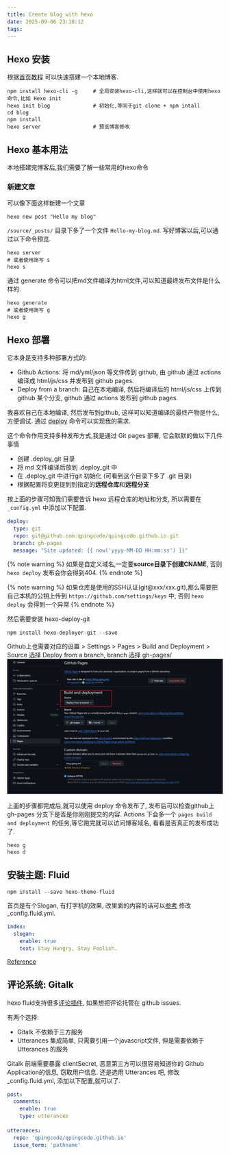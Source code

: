 ```yaml
---
title: Create blog with hexo
date: 2025-09-06 23:18:12
tags:
---
```


## Hexo 安装

根据[首页教程](https://hexo.io/zh-cn/) 可以快速搭建一个本地博客.

```shell
npm install hexo-cli -g     # 全局安装hexo-cli,这样就可以在控制台中使用hexo命令,比如 Hexo init
hexo init blog              # 初始化,等同于git clone + npm intall
cd blog         
npm install
hexo server                 # 预览博客修改
```

## Hexo 基本用法

本地搭建完博客后,我们需要了解一些常用的hexo命令

### 新建文章

可以像下面这样新建一个文章

``` shell
hexo new post "Hello my blog"
```

`/source/_posts/` 目录下多了一个文件 `Hello-my-blog.md`.
写好博客以后,可以通过以下命令预览.

``` shell
hexo server
# 或者使用简写 s
hexo s
```

通过 generate 命令可以把md文件编译为html文件,可以知道最终发布文件是什么样的.

``` shell
hexo generate
# 或者使用简写 g
hexo g
```

## Hexo 部署

它本身是支持多种部署方式的:

- Github Actions: 将 md/yml/json 等文件传到 github, 由 github 通过 actions 编译成 html/js/css 并发布到 github pages.
- Deploy from a branch: 自己在本地编译, 然后将编译后的 html/js/css 上传到 github 某个分支, github 通过 actions 发布到 github pages.

我喜欢自己在本地编译, 然后发布到github, 这样可以知道编译的最终产物是什么, 方便调试.
通过 [deploy](https://hexo.io/zh-cn/docs/one-command-deployment) 命令可以实现我的需求.

这个命令作用支持多种发布方式,我是通过 Git pages 部署, 它会默默的做以下几件事情

- 创建 .deploy_git 目录
- 将 md 文件编译后放到 .deploy_git 中
- 在 .deploy_git 中进行git 初始化 (可看到这个目录下多了 .git 目录)
- 根据配置将变更提到到指定的**远程仓库**和**远程分支**

按上面的步骤可知我们需要告诉 hexo 远程仓库的地址和分支, 所以需要在 `_config.yml` 中添加以下配置.

``` yaml
deploy:
  type: git
  repo: git@github.com:qpingcode/qpingcode.github.io.git
  branch: gh-pages
  message: "Site updated: {{ now('yyyy-MM-DD HH:mm:ss') }}"
```

{% note warning %}
如果是自定义域名,一定要**source目录下创建CNAME**, 否则  `hexo deploy` 发布会你会得到404.
{% endnote %}

{% note warning %}
如果仓库是使用的SSH认证(git@xxx/xxx.git),那么需要把自己本机的公钥上传到 `https://github.com/settings/keys` 中, 否则 `hexo deploy` 会得到一个异常
{% endnote %}

然后需要安装 hexo-deploy-git

```shell
npm install hexo-deployer-git --save
```

Github上也需要对应的设置 > Settings > Pages > Build and Deployment > Source 选择 Deploy from a branch, branch 选择 gh-pages/
![github deploy method](images/Create-blog-withhexo-github-deploy-methods.png)

上面的步骤都完成后,就可以使用 deploy 命令发布了, 发布后可以检查github上 gh-pages 分支下是否是你刚刚提交的内容.
Actions 下会多一个 `pages build and deployment` 的任务,等它跑完就可以访问博客域名, 看看是否真正的发布成功了.

```shell
hexo g
hexo d
```

## 安装主题: Fluid

``` shell
npm install --save hexo-theme-fluid
```

首页是有个Slogan, 有打字机的效果, 改里面的内容的话可以[参考](https://hexo.fluid-dev.com/docs/guide/#slogan-%E6%89%93%E5%AD%97%E6%9C%BA) 修改 _config.fluid.yml.

```yml
index:
  slogan:
    enable: true
    text: Stay Hungry, Stay Foolish.
```

[Reference](https://github.com/fluid-dev/hexo-theme-fluid)

## 评论系统: Gitalk

hexo fluid支持很多[评论插件](https://hexo.fluid-dev.com/docs/guide/#%E8%AF%84%E8%AE%BA), 如果想把评论托管在 github issues.

有两个选择:

- Gitalk 不依赖于三方服务
- Utterances 集成简单, 只需要引用一个javascript文件, 但是需要依赖于 Utterances 的服务

Gitalk 前端需要暴露 clientSecret, 恶意第三方可以很容易知道你的 Github Application的信息, 窃取用户信息.
还是选用 Utterances 吧, 修改 _config.fluid.yml, 添加以下配置,就可以了.

```yml
post:
  comments:
    enable: true
    type: utterances

utterances:
  repo: 'qpingcode/qpingcode.github.io'
  issue_term: 'pathname'
```
